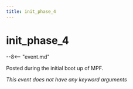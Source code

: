 ```yaml
---
title: init_phase_4
---
```


# init_phase_4


--8<-- "event.md"

Posted during the initial boot up of MPF.

*This event does not have any keyword arguments*
